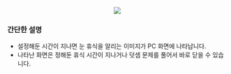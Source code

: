 <p align="center">
<img src="https://github.com/user-attachments/assets/a6cd3e69-8387-460c-a1f6-284dd2205c65">
</p>

### 간단한 설명
- 설정해둔 시간이 지나면 눈 휴식을 알리는 이미지가 PC 화면에 나타납니다.
- 나타난 화면은 정해둔 휴식 시간이 지나거나 덧셈 문제를 풀어서 바로 닫을 수 있습니다.
